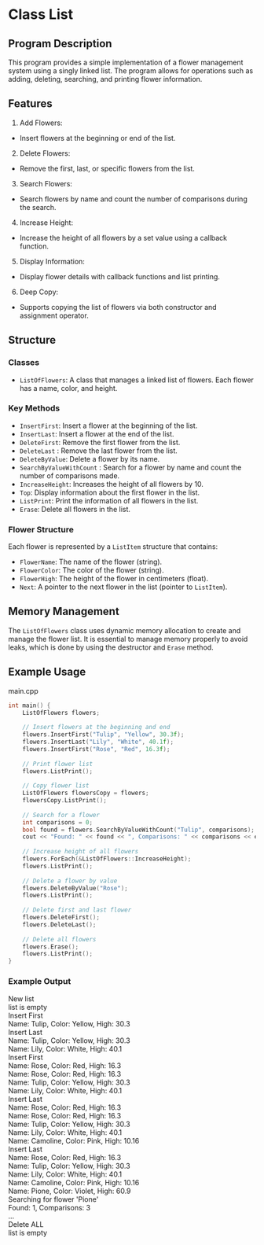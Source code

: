 # Class List

## Program Description
This program provides a simple implementation of a flower management system using a singly linked list. The program allows for operations such as adding, deleting, searching, and printing flower information.

## Features
1. Add Flowers:
  - Insert flowers at the beginning or end of the list.
2. Delete Flowers:
  - Remove the first, last, or specific flowers from the list.
3. Search Flowers:
  - Search flowers by name and count the number of comparisons during the search.
4. Increase Height:
  - Increase the height of all flowers by a set value using a callback function.
5. Display Information:
  - Display flower details with callback functions and list printing.
6. Deep Copy:
  - Supports copying the list of flowers via both constructor and assignment operator.

## Structure
### Classes
- `ListOfFlowers`: A class that manages a linked list of flowers. Each flower has a name, color, and height.
### Key Methods
- `InsertFirst`: Insert a flower at the beginning of the list.
- `InsertLast`: Insert a flower at the end of the list.
- `DeleteFirst`: Remove the first flower from the list.
- `DeleteLast` : Remove the last flower from the list.
- `DeleteByValue`: Delete a flower by its name.
- `SearchByValueWithCount` : Search for a flower by name and count the number of comparisons made.
- `IncreaseHeight`: Increases the height of all flowers by 10.
- `Top`: Display information about the first flower in the list.
- `ListPrint`: Print the information of all flowers in the list.
- `Erase`: Delete all flowers in the list.
### Flower Structure  
Each flower is represented by a `ListItem` structure that contains:
- `FlowerName`: The name of the flower (string).
- `FlowerColor`: The color of the flower (string).
- `FlowerHigh`: The height of the flower in centimeters (float).
- `Next`: A pointer to the next flower in the list (pointer to `ListItem`).

## Memory Management
The `ListOfFlowers` class uses dynamic memory allocation to create and manage the flower list. It is essential to manage memory properly to avoid leaks, which is done by using the destructor and `Erase` method.

## Example Usage
main.cpp
```C++
int main() {
    ListOfFlowers flowers;
    
    // Insert flowers at the beginning and end
    flowers.InsertFirst("Tulip", "Yellow", 30.3f);
    flowers.InsertLast("Lily", "White", 40.1f);
    flowers.InsertFirst("Rose", "Red", 16.3f);
    
    // Print flower list
    flowers.ListPrint();
    
    // Copy flower list
    ListOfFlowers flowersCopy = flowers;
    flowersCopy.ListPrint();
    
    // Search for a flower
    int comparisons = 0;
    bool found = flowers.SearchByValueWithCount("Tulip", comparisons);
    cout << "Found: " << found << ", Comparisons: " << comparisons << endl;
    
    // Increase height of all flowers
    flowers.ForEach(&ListOfFlowers::IncreaseHeight);
    flowers.ListPrint();
    
    // Delete a flower by value
    flowers.DeleteByValue("Rose");
    flowers.ListPrint();
    
    // Delete first and last flower
    flowers.DeleteFirst();
    flowers.DeleteLast();
    
    // Delete all flowers
    flowers.Erase();
    flowers.ListPrint();
}
```
### Example Output
New list  
list is empty  
Insert First  
Name: Tulip, Color: Yellow, High: 30.3  
Insert Last  
Name: Tulip, Color: Yellow, High: 30.3  
Name: Lily, Color: White, High: 40.1  
Insert First  
Name: Rose, Color: Red, High: 16.3  
Name: Rose, Color: Red, High: 16.3  
Name: Tulip, Color: Yellow, High: 30.3  
Name: Lily, Color: White, High: 40.1  
Insert Last  
Name: Rose, Color: Red, High: 16.3  
Name: Rose, Color: Red, High: 16.3  
Name: Tulip, Color: Yellow, High: 30.3  
Name: Lily, Color: White, High: 40.1  
Name: Camoline, Color: Pink, High: 10.16  
Insert Last  
Name: Rose, Color: Red, High: 16.3  
Name: Tulip, Color: Yellow, High: 30.3  
Name: Lily, Color: White, High: 40.1  
Name: Camoline, Color: Pink, High: 10.16  
Name: Pione, Color: Violet, High: 60.9  
Searching for flower 'Pione'  
Found: 1, Comparisons: 3  
...  
Delete ALL  
list is empty  
